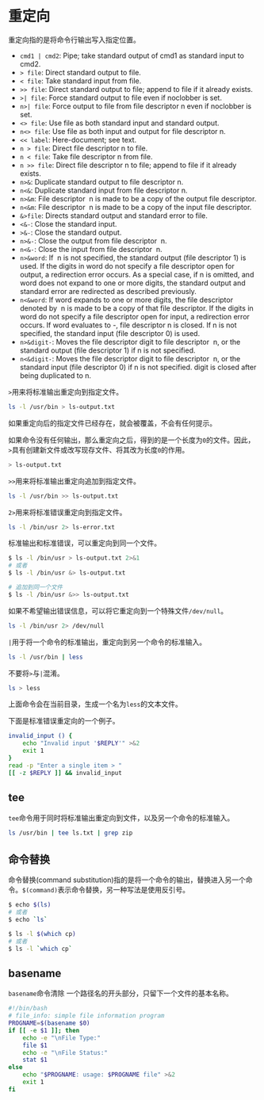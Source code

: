 # 重定向

重定向指的是将命令行输出写入指定位置。

- `cmd1 | cmd2`: Pipe; take standard output of cmd1 as standard input to cmd2.
- `> file`: Direct standard output to file.
- `< file`: Take standard input from file.
- `>> file`: Direct standard output to file; append to file if it already exists.
- `>| file`: Force standard output to file even if noclobber is set.
- `n>| file`: Force output to file from file descriptor n even if noclobber is set.
- `<> file`: Use file as both standard input and standard output.
- `n<> file`: Use file as both input and output for file descriptor n.
- `<< label`: Here-document; see text.
- `n > file`: Direct file descriptor n to file.
- `n < file`: Take file descriptor n from file.
- `n >> file`: Direct file descriptor n to file; append to file if it already exists.
- `n>&`: Duplicate standard output to file descriptor n.
- `n<&`: Duplicate standard input from file descriptor n.
- `n>&m`: File descriptor  n is made to be a copy of the output file descriptor.
- `n<&m`: File descriptor  n is made to be a copy of the input file descriptor.
- `&>file`: Directs standard output and standard error to file.
- `<&-`: Close the standard input.
- `>&-`: Close the standard output.
- `n>&-`: Close the output from file descriptor  n.
- `n<&-`: Close the input from file descriptor  n.
- `n>&word`: If  n is not specified, the standard output (file descriptor 1) is used. If the digits in word do not specify a file descriptor open for output, a redirection error occurs. As a special case, if n is omitted, and word does not expand to one or more digits, the standard output and standard error are redirected as described previously.
- `n<&word`: If word expands to one or more digits, the file descriptor denoted by  n is made to be a copy of that file descriptor. If the digits in word do not specify a file descriptor open for input, a redirection error occurs. If word evaluates to -, file descriptor n is closed. If n is not specified, the standard input (file descriptor 0) is used.
- `n>&digit-`: Moves the file descriptor digit to file descriptor  n, or the standard output (file descriptor 1) if n is not specified.
- `n<&digit-`: Moves the file descriptor digit to file descriptor  n, or the standard input (file descriptor 0) if n is not specified. digit is closed after being duplicated to n.

`>`用来将标准输出重定向到指定文件。

```bash
ls -l /usr/bin > ls-output.txt
```

如果重定向后的指定文件已经存在，就会被覆盖，不会有任何提示。

如果命令没有任何输出，那么重定向之后，得到的是一个长度为`0`的文件。因此，`>`具有创建新文件或改写现存文件、将其改为长度`0`的作用。

```bash
> ls-output.txt
```

`>>`用来将标准输出重定向追加到指定文件。

```bash
ls -l /usr/bin >> ls-output.txt
```

`2>`用来将标准错误重定向到指定文件。

```bash
ls -l /bin/usr 2> ls-error.txt
```

标准输出和标准错误，可以重定向到同一个文件。

```bash
$ ls -l /bin/usr > ls-output.txt 2>&1
# 或者
$ ls -l /bin/usr &> ls-output.txt

# 追加到同一个文件
$ ls -l /bin/usr &>> ls-output.txt
```

如果不希望输出错误信息，可以将它重定向到一个特殊文件`/dev/null`。

```bash
ls -l /bin/usr 2> /dev/null
```

`|`用于将一个命令的标准输出，重定向到另一个命令的标准输入。

```bash
ls -l /usr/bin | less
```

不要将`>`与`|`混淆。

```bash
ls > less
```

上面命令会在当前目录，生成一个名为`less`的文本文件。

下面是标准错误重定向的一个例子。

```bash
invalid_input () {
    echo "Invalid input '$REPLY'" >&2
    exit 1
}
read -p "Enter a single item > "
[[ -z $REPLY ]] && invalid_input
```

## tee

`tee`命令用于同时将标准输出重定向到文件，以及另一个命令的标准输入。

```bash
ls /usr/bin | tee ls.txt | grep zip
```

## 命令替换

命令替换(command substitution)指的是将一个命令的输出，替换进入另一个命令。`$(command)`表示命令替换，另一种写法是使用反引号。

```bash
$ echo $(ls)
# 或者
$ echo `ls`

$ ls -l $(which cp)
# 或者
$ ls -l `which cp`
```

## basename

`basename`命令清除 一个路径名的开头部分，只留下一个文件的基本名称。

```bash
#!/bin/bash
# file_info: simple file information program
PROGNAME=$(basename $0)
if [[ -e $1 ]]; then
    echo -e "\nFile Type:"
    file $1
    echo -e "\nFile Status:"
    stat $1
else
    echo "$PROGNAME: usage: $PROGNAME file" >&2
    exit 1
fi
```
